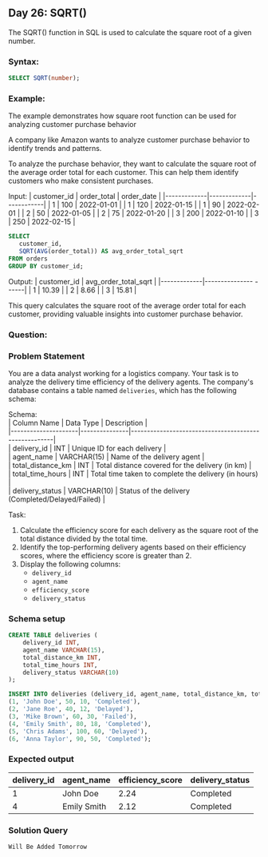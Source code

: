 ## Day 26: SQRT()

The SQRT() function in SQL is used to calculate the square root of a given number.

### Syntax:

```sql
SELECT SQRT(number);   
```

### Example:

The example demonstrates how square root function can be used for
analyzing customer purchase behavior

A company like Amazon wants to analyze customer purchase behavior to identify trends and patterns.

To analyze the purchase behavior, they want to calculate the square root of the average order total for each customer. This can help them identify customers who make consistent purchases.

Input:
| customer_id | order_total | order_date |
|-------------|-------------|------------|
| 1           | 100         | 2022-01-01 |
| 1           | 120         | 2022-01-15 |
| 1           | 90          | 2022-02-01 |
| 2           | 50          | 2022-01-05 |
| 2           | 75          | 2022-01-20 |
| 3           | 200         | 2022-01-10 |
| 3           | 250         | 2022-02-15 |

```sql
SELECT
   customer_id,
   SQRT(AVG(order_total)) AS avg_order_total_sqrt
FROM orders
GROUP BY customer_id;
```

Output:
| customer_id | avg_order_total_sqrt |
|-------------|--------------- ------|
| 1           | 10.39                |
| 2           | 8.66                 |
| 3           | 15.81                |

This query calculates the square root of the average order total for each customer, providing valuable insights into customer purchase behavior.

### Question:

### Problem Statement

You are a data analyst working for a logistics company.
Your task is to analyze the delivery time efficiency of the delivery agents.
The company's database contains a table named `deliveries`, which has the following schema:  

Schema:  
| Column Name         |   Data Type   | Description                                          |  
|---------------------|---------------|------------------------------------------------------|  
| delivery_id         | INT           | Unique ID for each delivery                          |  
| agent_name          | VARCHAR(15)   | Name of the delivery agent                           |  
| total_distance_km   | INT           | Total distance covered for the delivery (in km)      |  
| total_time_hours    | INT           | Total time taken to complete the delivery (in hours) |  
| delivery_status     | VARCHAR(10)   | Status of the delivery (Completed/Delayed/Failed)    |  

Task:
1. Calculate the efficiency score for each delivery as the square root of the total distance divided by the total time.  
2. Identify the top-performing delivery agents based on their efficiency scores, where the efficiency score is greater than 2.  
3. Display the following columns:  
   - `delivery_id`  
   - `agent_name`  
   - `efficiency_score`  
   - `delivery_status`  
   
### Schema setup

```sql
CREATE TABLE deliveries (  
    delivery_id INT,  
    agent_name VARCHAR(15),  
    total_distance_km INT,  
    total_time_hours INT,  
    delivery_status VARCHAR(10)  
);  

INSERT INTO deliveries (delivery_id, agent_name, total_distance_km, total_time_hours, delivery_status) VALUES  
(1, 'John Doe', 50, 10, 'Completed'),  
(2, 'Jane Roe', 40, 12, 'Delayed'),  
(3, 'Mike Brown', 60, 30, 'Failed'),  
(4, 'Emily Smith', 80, 18, 'Completed'),  
(5, 'Chris Adams', 100, 60, 'Delayed'),  
(6, 'Anna Taylor', 90, 50, 'Completed');  
```

### Expected output

| delivery_id | agent_name   | efficiency_score | delivery_status |  
|-------------|--------------|------------------|-----------------|  
| 1           | John Doe     | 2.24             | Completed       |  
| 4           | Emily Smith  | 2.12             | Completed       | 

### Solution Query

```sql
Will Be Added Tomorrow
```
